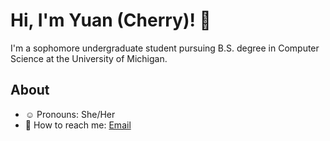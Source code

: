 # Hi, I'm Yuan (Cherry)! 🍒

I'm a sophomore undergraduate student pursuing B.S. degree in Computer Science at the University of Michigan.

## About

- ☺️ Pronouns: She/Her
- :e-mail: How to reach me: [Email](mailto:cherryc@umich.edu)
